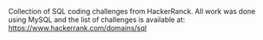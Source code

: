 Collection of SQL coding challenges from HackerRanck. All work was done using MySQL and the list of challenges is available at: https://www.hackerrank.com/domains/sql
